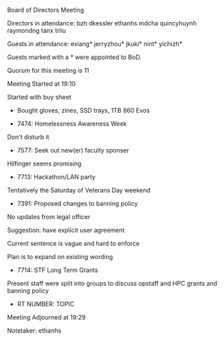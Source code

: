 Board of Directors Meeting

Directors in attendance:
bzh
dkessler
ethanhs
mdcha
quincyhuynh
raymondng
tanx
trliu

Guests in attendance:
exiang*
jerryzhou*
jkuki*
nint*
yichizh*

Guests marked with a * were appointed to BoD.

Quorum for this meeting is 11

Meeting Started at 19:10

Started with buy sheet

- Bought gloves, zines, SSD trays, 1TB 860 Evos

* 7474: Homelessness Awareness Week

Don't disturb it

* 7577: Seek out new(er) faculty sponser

Hilfinger seems promising

* 7713: Hackathon/LAN party

Tentatively the Saturday of Veterans Day weekend

* 7391: Proposed changes to banning policy

No updates from legal officer

Suggestion: have explicit user agreement

Current sentence is vague and hard to enforce

Plan is to expand on existing wording

* 7714: STF Long Term Grants

Present staff were split into groups to discuss opstaff and HPC grants and banning policy

* RT NUMBER: TOPIC

Meeting Adjourned at 19:29

Notetaker: ethanhs
